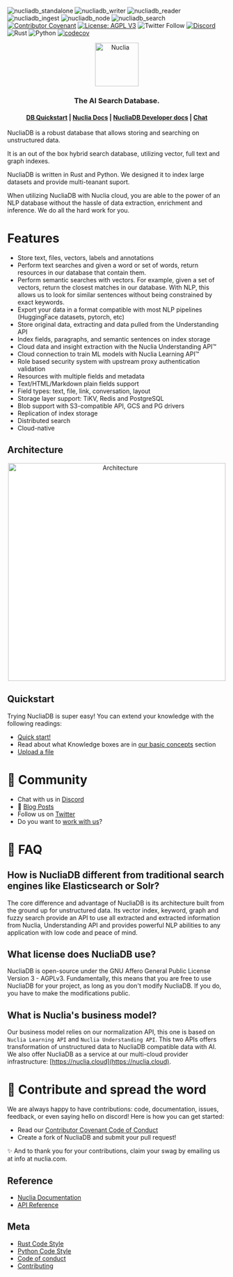 ![nucliadb_standalone](https://github.com/nuclia/nucliadb/actions/workflows/nucliadb_standalone.yml/badge.svg)
![nucliadb_writer](https://github.com/nuclia/nucliadb/actions/workflows/nucliadb_writer.yml/badge.svg)
![nucliadb_reader](https://github.com/nuclia/nucliadb/actions/workflows/nucliadb_reader.yml/badge.svg)
![nucliadb_ingest](https://github.com/nuclia/nucliadb/actions/workflows/nucliadb_ingest.yml/badge.svg)
![nucliadb_node](https://github.com/nuclia/nucliadb/actions/workflows/nucliadb_node.yml/badge.svg)
![nucliadb_search](https://github.com/nuclia/nucliadb/actions/workflows/nucliadb_search.yml/badge.svg)
[![Contributor Covenant](https://img.shields.io/badge/Contributor%20Covenant-2.0-4baaaa.svg)](CODE_OF_CONDUCT.md)
[![License: AGPL V3](https://img.shields.io/badge/license-AGPL%20V3-blue)](LICENCE.md)
![Twitter Follow](https://img.shields.io/twitter/follow/nucliaAI?color=%231DA1F2&logo=Twitter&style=plastic)
[![Discord](https://img.shields.io/discord/911636727150575649?logo=Discord&logoColor=%23FFFFFF&style=plastic)](https://discord.gg/6wMQ8a3bHX)
![Rust](https://img.shields.io/badge/Rust-black?logo=rust&style=plastic)
![Python](https://img.shields.io/badge/Python-black?logo=python&style=plastic)
[![codecov](https://codecov.io/gh/nuclia/nucliadb/branch/main/graph/badge.svg?token=06SRGAV5SS)](https://codecov.io/gh/nuclia/nucliadb)

<p align="center">
  <img src="docs/assets/images/nuclia_db_positiu.svg" alt="Nuclia" height="100">
</p>
<h3 align="center">The AI Search Database.</h3>

<h4 align="center">
  <a href="https://docs.nuclia.dev/docs/docs/nucliadb/intro">DB Quickstart</a> |
  <a href="https://docs.nuclia.dev/docs/about/nuclia">Nuclia Docs</a> |
  <a href="docs/">NucliaDB Developer docs</a> |
  <a href="https://discord.gg/AgevjFJUvk">Chat</a>
</h4>

NucliaDB is a robust database that allows storing and searching on
unstructured data.

It is an out of the box hybrid search database, utilizing vector,
full text and graph indexes.

NucliaDB is written in Rust and Python. We designed it to index large datasets and provide multi-teanant suport.

When utilizing NucliaDB with Nuclia cloud, you are able to the power
of an NLP database without the hassle of data extraction, enrichment
and inference. We do all the hard work for you.


# Features
- Store text, files, vectors, labels and annotations
- Perform text searches and given a word or set of words, return resources in our database that contain them.
- Perform semantic searches with vectors. For example, given a set of vectors, return the closest matches in our database. With NLP, this allows us to look for similar sentences without being constrained by exact keywords.
- Export your data in a format compatible with most NLP pipelines (HuggingFace datasets, pytorch, etc)
- Store original data, extracting and data pulled from the Understanding API
- Index fields, paragraphs, and semantic sentences on index storage
- Cloud data and insight extraction with the Nuclia Understanding API™
- Cloud connection to train ML models with Nuclia Learning API™
- Role based security system with upstream proxy authentication validation
- Resources with multiple fields and metadata
- Text/HTML/Markdown plain fields support
- Field types: text, file, link, conversation, layout
- Storage layer support: TiKV, Redis and PostgreSQL
- Blob support with S3-compatible API, GCS and PG drivers
- Replication of index storage
- Distributed search
- Cloud-native

## Architecture

<p align="center">
  <img src="docs/assets/images/arquitecture.svg" alt="Architecture" width="500px" style="background-color: #fff">
</p>

## Quickstart

Trying NucliaDB is super easy! You can extend your knowledge with the
following readings:

- [Quick start!](https://docs.nuclia.dev/docs/docs/nucliadb/intro)
- Read about what Knowledge boxes are in [our basic concepts](https://docs.nuclia.dev/docs/docs/nucliadb/basics) section
- [Upload a file](https://docs.nuclia.dev/docs/docs/quick-start/push)

# 💬 Community

- Chat with us in [Discord][discord]
- 📝 [Blog Posts][blogs]
- Follow us on [Twitter][twitter]
- Do you want to [work with us][linkedin]?

# 🙋 FAQ

## How is NucliaDB different from traditional search engines like Elasticsearch or Solr?

The core difference and advantage of NucliaDB is its architecture built from the ground up for unstructured data. Its vector index, keyword, graph and fuzzy search provide an API to use all extracted and extracted information from Nuclia, Understanding API and provides powerful NLP abilities to any application with low code and peace of mind.

## What license does NucliaDB use?

NucliaDB is open-source under the GNU Affero General Public License Version 3 - AGPLv3. Fundamentally, this means that you are free to use NucliaDB for your project, as long as you don't modify NucliaDB. If you do, you have to make the modifications public.

## What is Nuclia's business model?

Our business model relies on our normalization API, this one is based on `Nuclia Learning API` and `Nuclia Understanding API`. This two APIs offers transformation of unstructured data to NucliaDB compatible data with AI. We also offer NucliaDB as a service at our multi-cloud provider infrastructure: [https://nuclia.cloud](https://nuclia.cloud).

# 🤝 Contribute and spread the word

We are always happy to have contributions: code, documentation, issues, feedback, or even saying hello on discord! Here is how you can get started:

- Read our [Contributor Covenant Code of Conduct](CODE_OF_CONDUCT.md)
- Create a fork of NucliaDB and submit your pull request!

✨ And to thank you for your contributions, claim your swag by emailing us at info at nuclia.com.

## Reference

- [Nuclia Documentation](https://docs.nuclia.dev/)
- [API Reference](https://docs.nuclia.dev/docs/api)

## Meta

- [Rust Code Style](CODE_STYLE_RUST.md)
- [Python Code Style](CODE_STYLE_PYTHON.md)
- [Code of conduct](CODE_OF_CONDUCT.md)
- [Contributing](CONTRIBUTING.md)

[website]: https://nuclia.com/
[cloud]: https://nuclia.cloud/
[twitter]: https://twitter.com/nucliaAI
[discord]: https://discord.gg/AgevjFJUvk
[blogs]: https://nuclia.com/blog
[linkedin]: https://www.linkedin.com/company/nuclia/

